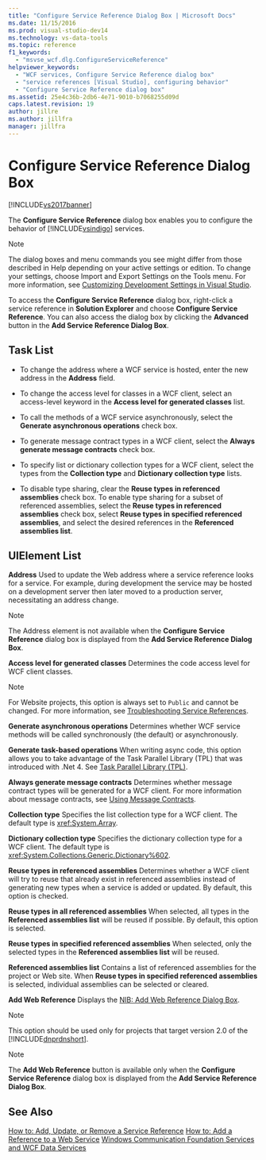 ```yaml
---
title: "Configure Service Reference Dialog Box | Microsoft Docs"
ms.date: 11/15/2016
ms.prod: visual-studio-dev14
ms.technology: vs-data-tools
ms.topic: reference
f1_keywords:
  - "msvse_wcf.dlg.ConfigureServiceReference"
helpviewer_keywords:
  - "WCF services, Configure Service Reference dialog box"
  - "service references [Visual Studio], configuring behavior"
  - "Configure Service Reference dialog box"
ms.assetid: 25e4c36b-2db6-4e71-9010-b7068255d09d
caps.latest.revision: 19
author: jillre
ms.author: jillfra
manager: jillfra
---
```

# Configure Service Reference Dialog Box
[!INCLUDE[vs2017banner](../includes/vs2017banner.md)]

The **Configure Service Reference** dialog box enables you to configure the behavior of [!INCLUDE[vsindigo](../includes/vsindigo-md.md)] services.

> [!NOTE]
> The dialog boxes and menu commands you see might differ from those described in Help depending on your active settings or edition. To change your settings, choose Import and Export Settings on the Tools menu. For more information, see [Customizing Development Settings in Visual Studio](https://msdn.microsoft.com/22c4debb-4e31-47a8-8f19-16f328d7dcd3).

 To access the **Configure Service Reference** dialog box, right-click a service reference in **Solution Explorer** and choose **Configure Service Reference**. You can also access the dialog box by clicking the **Advanced** button in the **Add Service Reference Dialog Box**.

## Task List

- To change the address where a WCF service is hosted, enter the new address in the **Address** field.

- To change the access level for classes in a WCF client, select an access-level keyword in the **Access level for generated classes** list.

- To call the methods of a WCF service asynchronously, select the **Generate asynchronous operations** check box.

- To generate message contract types in a WCF client, select the **Always generate message contracts** check box.

- To specify list or dictionary collection types for a WCF client, select the types from the **Collection type** and **Dictionary collection type** lists.

- To disable type sharing, clear the **Reuse types in referenced assemblies** check box. To enable type sharing for a subset of referenced assemblies, select the **Reuse types in referenced assemblies** check box, select **Reuse types in specified referenced assemblies**, and select the desired references in the **Referenced assemblies list**.

## UIElement List
 **Address**
 Used to update the Web address where a service reference looks for a service. For example, during development the service may be hosted on a development server then later moved to a production server, necessitating an address change.

> [!NOTE]
> The Address element is not available when the **Configure Service Reference** dialog box is displayed from the **Add Service Reference Dialog Box**.

 **Access level for generated classes**
 Determines the code access level for WCF client classes.

> [!NOTE]
> For Website projects, this option is always set to `Public` and cannot be changed. For more information, see [Troubleshooting Service References](../data-tools/troubleshooting-service-references.md).

 **Generate asynchronous operations**
 Determines whether WCF service methods will be called synchronously (the default) or asynchronously.

 **Generate task-based operations**
 When writing async code, this option allows you to take advantage of the Task Parallel Library (TPL) that was introduced with .Net 4. See [Task Parallel Library (TPL)](https://msdn.microsoft.com/library/dd460717.aspx).

 **Always generate message contracts**
 Determines whether message contract types will be generated for a WCF client. For more information about message contracts, see [Using Message Contracts](https://msdn.microsoft.com/library/1e19c64a-ae84-4c2f-9155-91c54a77c249).

 **Collection type**
 Specifies the list collection type for a WCF client. The default type is <xref:System.Array>.

 **Dictionary collection type**
 Specifies the dictionary collection type for a WCF client. The default type is <xref:System.Collections.Generic.Dictionary%602>.

 **Reuse types in referenced assemblies**
 Determines whether a WCF client will try to reuse that already exist in referenced assemblies instead of generating new types when a service is added or updated. By default, this option is checked.

 **Reuse types in all referenced assemblies**
 When selected, all types in the **Referenced assemblies list** will be reused if possible. By default, this option is selected.

 **Reuse types in specified referenced assemblies**
 When selected, only the selected types in the **Referenced assemblies list** will be reused.

 **Referenced assemblies list**
 Contains a list of referenced assemblies for the project or Web site. When **Reuse types in specified referenced assemblies** is selected, individual assemblies can be selected or cleared.

 **Add Web Reference**
 Displays the [NIB: Add Web Reference Dialog Box](https://msdn.microsoft.com/bdf05776-c591-40af-bfd7-e1e2aa1e87b5).

> [!NOTE]
> This option should be used only for projects that target version 2.0 of the [!INCLUDE[dnprdnshort](../includes/dnprdnshort-md.md)].

> [!NOTE]
> The **Add Web Reference** button is available only when the **Configure Service Reference** dialog box is displayed from the **Add Service Reference Dialog Box**.

## See Also
 [How to: Add, Update, or Remove a Service Reference](https://msdn.microsoft.com/library/cacc14bd-4455-4a44-be78-d2ac16113dd9)
 [How to: Add a Reference to a Web Service](https://msdn.microsoft.com/library/952e49a1-567e-4a74-8cd7-f2e7b62c3168)
 [Windows Communication Foundation Services and WCF Data Services](../data-tools/configure-service-reference-dialog-box.md)
